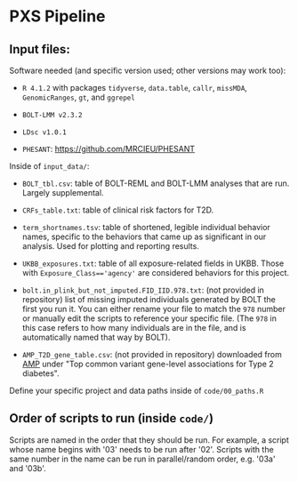 # PXS Pipeline

## Input files:

Software needed (and specific version used; other versions may work too):

-   `R 4.1.2` with packages `tidyverse`, `data.table`, `callr`, `missMDA`, `GenomicRanges`, `gt`, and `ggrepel`

-   `BOLT-LMM v2.3.2`

-   `LDsc v1.0.1`

-   `PHESANT`: <https://github.com/MRCIEU/PHESANT>

Inside of `input_data/`:

-   `BOLT_tbl.csv`: table of BOLT-REML and BOLT-LMM analyses that are run. Largely supplemental.

-   `CRFs_table.txt`: table of clinical risk factors for T2D.

-   `term_shortnames.tsv`: table of shortened, legible individual behavior names, specific to the behaviors that came up as significant in our analysis. Used for plotting and reporting results.

-   `UKBB_exposures.txt`: table of all exposure-related fields in UKBB. Those with `Exposure_Class=='agency'` are considered behaviors for this project.

-   `bolt.in_plink_but_not_imputed.FID_IID.978.txt`: (not provided in repository) list of missing imputed individuals generated by BOLT the first you run it. You can either rename your file to match the `978` number or manually edit the scripts to reference your specific file. (The `978` in this case refers to how many individuals are in the file, and is automatically named that way by BOLT).

-   `AMP_T2D_gene_table.csv`: (not provided in repository) downloaded from [AMP](https://hugeamp.org/phenotype.html?phenotype=T2D) under "Top common variant gene-level associations for Type 2 diabetes".

Define your specific project and data paths inside of `code/00_paths.R`


## Order of scripts to run (inside `code/`)

Scripts are named in the order that they should be run. For example, a script whose name begins with '03' needs to be run after '02'. Scripts with the same number in the name can be run in parallel/random order, e.g. '03a' and '03b'.